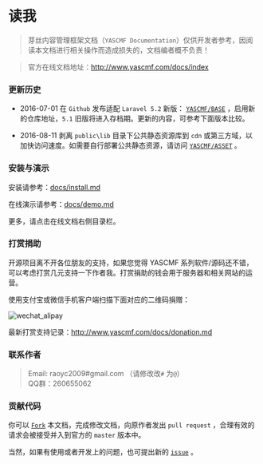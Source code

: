 # 读我

>   芽丝内容管理框架文档（`YASCMF Documentation`）仅供开发者参考，因阅读本文档进行相关操作而造成损失的，文档编者概不负责！

>   官方在线文档地址：http://www.yascmf.com/docs/index

### 更新历史

* 2016-07-01 在 `Github` 发布适配 `Laravel 5.2` 新版： [`YASCMF/BASE`](https://github.com/yascmf/base) ，启用新的仓库地址，`5.1` 旧版将进入存档期。更新的内容，可参考下面版本比较。

* 2016-08-11 剥离 `public\lib` 目录下公共静态资源库到 `cdn` 或第三方域，以加快访问速度。如需要自行部署公共静态资源，请访问 [`YASCMF/ASSET`](https://github.com/yascmf/asset) 。

### 安装与演示

安装请参考：[docs/install.md](http://www.yascmf.com/docs/install.md)

在线演示请参考：[docs/demo.md](http://www.yascmf.com/docs/demo.md)

更多，请点击在线文档右侧目录栏。

### 打赏捐助

开源项目离不开各位朋友的支持，如果您觉得 YASCMF 系列软件/源码还不错，可以考虑打赏几元支持一下作者我。打赏捐助的钱会用于服务器和相关网站的运营。

使用支付宝或微信手机客户端扫描下面对应的二维码捐赠：

![wechat_alipay](http://www.yascmf.com/assets/wechat_alipay.jpg)

最新打赏支持记录：http://www.yascmf.com/docs/donation.md

### 联系作者

>   Email: raoyc2009#gmail.com （请修改改`#` 为`@`）  
>   QQ群：260655062  

### 贡献代码

你可以 [`Fork`](https://github.com/yascmf/docs) 本文档，完成修改文档，向原作者发出 `pull request` ，合理有效的请求会被接受并入到官方的 `master` 版本中。

当然，如果有使用或者开发上的问题，也可提出新的 [`issue`](https://github.com/yascmf/docs/issues/new) 。





